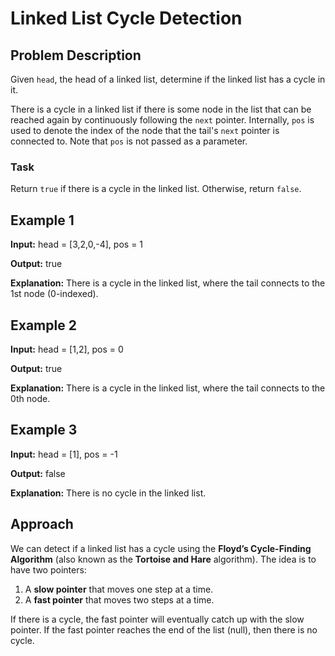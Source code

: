 # Linked List Cycle Detection

## Problem Description

Given `head`, the head of a linked list, determine if the linked list has a cycle in it.

There is a cycle in a linked list if there is some node in the list that can be reached again by continuously following the `next` pointer. Internally, `pos` is used to denote the index of the node that the tail's `next` pointer is connected to. Note that `pos` is not passed as a parameter.

### Task

Return `true` if there is a cycle in the linked list. Otherwise, return `false`.

## Example 1

**Input:**
head = [3,2,0,-4], pos = 1

**Output:**
true

**Explanation:**
There is a cycle in the linked list, where the tail connects to the 1st node (0-indexed).

## Example 2

**Input:**
head = [1,2], pos = 0

**Output:**
true

**Explanation:**
There is a cycle in the linked list, where the tail connects to the 0th node.

## Example 3

**Input:**
head = [1], pos = -1

**Output:**
false

**Explanation:**
There is no cycle in the linked list.

## Approach

We can detect if a linked list has a cycle using the **Floyd’s Cycle-Finding Algorithm** (also known as the **Tortoise and Hare** algorithm). The idea is to have two pointers:
1. A **slow pointer** that moves one step at a time.
2. A **fast pointer** that moves two steps at a time.

If there is a cycle, the fast pointer will eventually catch up with the slow pointer. If the fast pointer reaches the end of the list (null), then there is no cycle.